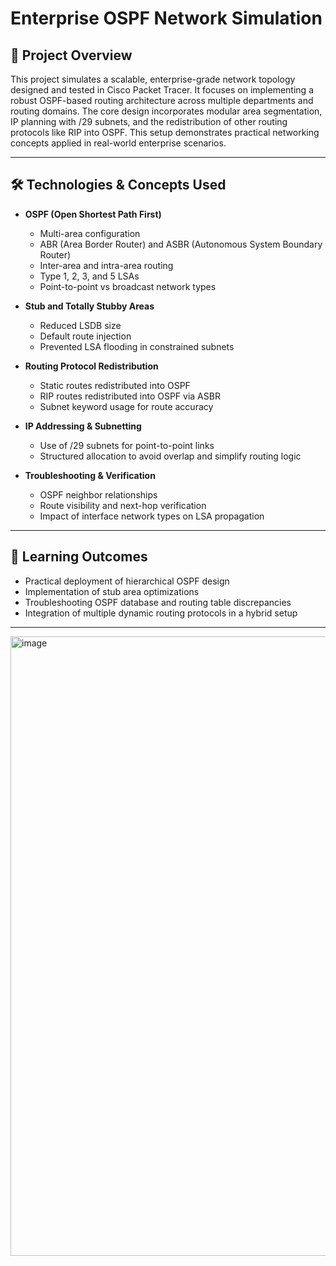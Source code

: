 # Enterprise OSPF Network Simulation

## 🧾 Project Overview

This project simulates a scalable, enterprise-grade network topology designed and tested in Cisco Packet Tracer. 
It focuses on implementing a robust OSPF-based routing architecture across multiple departments and routing domains. 
The core design incorporates modular area segmentation, IP planning with /29 subnets, and the redistribution of other 
routing protocols like RIP into OSPF. This setup demonstrates practical networking concepts applied in real-world enterprise 
scenarios.

---

## 🛠️ Technologies & Concepts Used

- **OSPF (Open Shortest Path First)**
  - Multi-area configuration
  - ABR (Area Border Router) and ASBR (Autonomous System Boundary Router)
  - Inter-area and intra-area routing
  - Type 1, 2, 3, and 5 LSAs
  - Point-to-point vs broadcast network types

- **Stub and Totally Stubby Areas**
  - Reduced LSDB size
  - Default route injection
  - Prevented LSA flooding in constrained subnets

- **Routing Protocol Redistribution**
  - Static routes redistributed into OSPF
  - RIP routes redistributed into OSPF via ASBR
  - Subnet keyword usage for route accuracy

- **IP Addressing & Subnetting**
  - Use of /29 subnets for point-to-point links
  - Structured allocation to avoid overlap and simplify routing logic

- **Troubleshooting & Verification**
  - OSPF neighbor relationships
  - Route visibility and next-hop verification
  - Impact of interface network types on LSA propagation

---

## 🧠 Learning Outcomes

- Practical deployment of hierarchical OSPF design
- Implementation of stub area optimizations
- Troubleshooting OSPF database and routing table discrepancies
- Integration of multiple dynamic routing protocols in a hybrid setup

---

<img width="1820" height="991" alt="image" src="https://github.com/user-attachments/assets/276132e2-13b1-4914-ab51-bbf51e55f8fa" />

